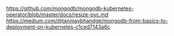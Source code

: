 https://github.com/mongodb/mongodb-kubernetes-operator/blob/master/docs/resize-pvc.md
https://medium.com/@tanmaybhandge/mongodb-from-basics-to-deployment-on-kubernetes-c1ced7143a6c